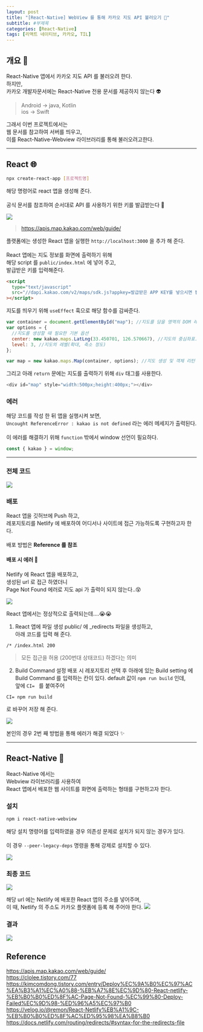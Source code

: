 ```yaml
---
layout: post
title: "[React-Native] WebView 를 통해 카카오 지도 API 불러오기 💌"
subtitle: #부제목
categories: [React-Native]
tags: [리액트 네이티브, 카카오, TIL]
---
```


## 개요 🔮

React-Native 앱에서 카카오 지도 API 를 불러오려 한다.<br>
하지만,<br>
카카오 개발자문서에는 React-Native 전용 문서를 제공하지 않는다 👽

> Android -> java, Kotlin<br>
> ios -> Swift

그래서 이번 프로젝트에서는<br>
웹 문서를 참고하여 서버를 띄우고,<br>
이를 React-Native-Webview 라이브러리를 통해 불러오려고한다.

---

## React 🌐

```bash
npx create-react-app [프로젝트명]
```

해당 명령어로 react 앱을 생성해 준다.<br>
<br>
공식 문서를 참조하여 순서대로 API 를 사용하기 위한 키를 발급받는다 🔑

![](https://img1.daumcdn.net/thumb/R1280x0/?scode=mtistory2&fname=https%3A%2F%2Fblog.kakaocdn.net%2Fdn%2Fdc4SIT%2Fbtsihc4zAmP%2FH7toikIBo8WVuBPGmBsRr1%2Fimg.png)

> <https://apis.map.kakao.com/web/guide/>

플랫폼에는 생성한 React 앱을 실행한 `http://localhost:3000` 을 추가 해 준다.
<br>
<br>
React 앱에는 지도 정보를 화면에 출력하기 위해<br>
해당 script 를 `public/index.html` 에 넣어 주고,<br>
발급받은 키를 입력해준다.

```html
<script
  type="text/javascript"
  src="//dapi.kakao.com/v2/maps/sdk.js?appkey=발급받은 APP KEY를 넣으시면 됩니다."
></script>
```

지도를 띄우기 위해 `useEffect` 훅으로 해당 함수를 감싸준다.

```javascript
var container = document.getElementById("map"); //지도를 담을 영역의 DOM 레퍼런스
var options = {
  //지도를 생성할 때 필요한 기본 옵션
  center: new kakao.maps.LatLng(33.450701, 126.570667), //지도의 중심좌표.
  level: 3, //지도의 레벨(확대, 축소 정도)
};

var map = new kakao.maps.Map(container, options); //지도 생성 및 객체 리턴
```

그리고 아래 `return` 문에는 지도를 출력하기 위해 `div` 태그를 사용한다.

```javascript
<div id="map" style="width:500px;height:400px;"></div>
```

### 에러

해당 코드를 작성 한 뒤 앱을 실행시켜 보면,<br>
`Uncought ReferenceError : kakao is not defined` 라는 에러 메세지가 출력된다.<br>
<br>
이 에러를 해결하기 위해 `function` 밖에서 window 선언이 필요하다.

```javascript
const { kakao } = window;
```

---

### 전체 코드

![](https://img1.daumcdn.net/thumb/R1280x0/?scode=mtistory2&fname=https%3A%2F%2Fblog.kakaocdn.net%2Fdn%2FcLxadX%2FbtsiqWfY5e2%2FKp1VVNxbV8RS54VfUaQSk1%2Fimg.png)

### 배포

React 앱을 깃허브에 Push 하고,<br>
레포지토리를 Netlify 에 배포하여 어디서나 사이트에 접근 가능하도록 구현하고자 한다.<br>
<Br>
배포 방법은 **Reference 를 참조**

#### 배포 시 에러 🚫

Netlify 에 React 앱을 배포하고,<br>
생성된 url 로 접근 하였더니<br>
Page Not Found 에러로 지도 api 가 출력이 되지 않는다..😵<br>

![](https://img1.daumcdn.net/thumb/R1280x0/?scode=mtistory2&fname=https%3A%2F%2Fblog.kakaocdn.net%2Fdn%2Fbr9D5V%2Fbtsis78YrpA%2FSLhOJ7CBnKopcKwkOgeJqK%2Fimg.png)

React 앱에서는 정상적으로 출력되는데....😭😭

1. React 앱에 파일 생성
   public/ 에 \_redirects 파일을 생성하고,<br>
   아래 코드를 입력 해 준다.

```
/* /index.html 200
```

> 모든 접근을 허용 (200번대 상태코드) 하겠다는 의미

2. Build Command 설정
   배포 시 레포지토리 선택 후 아래에 있는 Build setting 에<br>
   Build Command 를 입력하는 칸이 있다.
   default 값이 `npm run build` 인데,<br>
   앞에 `CI= ` 를 붙여주어<br>

```
CI= npm run build
```

로 바꾸어 저장 해 준다.

![](https://img1.daumcdn.net/thumb/R1280x0/?scode=mtistory2&fname=https%3A%2F%2Fblog.kakaocdn.net%2Fdn%2Fzagyn%2FbtsiuNhlDif%2FIdORbGev2VNGveJML8KGok%2Fimg.png)

본인의 경우 2번 째 방법을 통해 에러가 해결 되었다 ✨

---

## React-Native 📲

React-Native 에서는<br>
Webview 라이브러리를 사용하여<br>
React 앱에서 배포한 웹 사이트를 화면에 출력하는 형태를 구현하고자 한다.

### 설치

```bash
npm i react-native-webview
```

해당 설치 명령어를 입력하였을 경우 의존성 문제로 설치가 되지 않는 경우가 있다.<br>
<br>
이 경우 `--peer-legacy-deps` 명령을 통해 강제로 설치할 수 있다.

![](https://img1.daumcdn.net/thumb/R1280x0/?scode=mtistory2&fname=https%3A%2F%2Fblog.kakaocdn.net%2Fdn%2FeCEHKB%2Fbtsit0nMJbf%2F3D4u569WTfc5dokOcyt8fk%2Fimg.png)

### 최종 코드

![](https://img1.daumcdn.net/thumb/R1280x0/?scode=mtistory2&fname=https%3A%2F%2Fblog.kakaocdn.net%2Fdn%2FcihEyl%2FbtsiuLw2yzX%2FltfVOkDp2sUJ8yJk8mTv6K%2Fimg.png)

해당 url 에는 Netlify 에 배포한 React 앱의 주소를 넣어주며,<br>
이 때, Netlify 의 주소도 카카오 플랫폼에 등록 해 주어야 한다.
![](https://img1.daumcdn.net/thumb/R1280x0/?scode=mtistory2&fname=https%3A%2F%2Fblog.kakaocdn.net%2Fdn%2FbJTjpA%2FbtsiqTKB5gm%2FPva38857YmIrHkGyOH4IQK%2Fimg.png)

### 결과

![](https://blog.kakaocdn.net/dn/SC7tU/btsisRk04Hh/lFH56DoDsj0nMEuagaKRi0/img.gif)

## Reference

<https://apis.map.kakao.com/web/guide/><br><https://clolee.tistory.com/77><br><https://kimcomdong.tistory.com/entry/Deploy%EC%9A%B0%EC%97%AC%EA%B3%A1%EC%A0%88-%EB%A7%8E%EC%9D%80-React-netlify-%EB%B0%B0%ED%8F%AC-Page-Not-Found-%EC%99%80-Deploy-Failed%EC%9D%98-%ED%96%A5%EC%97%B0><br><https://velog.io/@remon/React-Netlify%EB%A1%9C-%EB%B0%B0%ED%8F%AC%ED%95%98%EA%B8%B0><br><https://docs.netlify.com/routing/redirects/#syntax-for-the-redirects-file>
